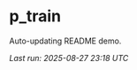 # p_train

Auto-updating README demo.

<!--START_SECTION:status-->
_Last run: 2025-08-27 23:18 UTC_
<!--END_SECTION:status-->























































































































































































